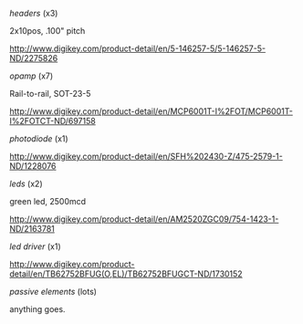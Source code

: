_headers_ (x3)

2x10pos, .100" pitch

http://www.digikey.com/product-detail/en/5-146257-5/5-146257-5-ND/2275826

_opamp_ (x7)

Rail-to-rail, SOT-23-5

http://www.digikey.com/product-detail/en/MCP6001T-I%2FOT/MCP6001T-I%2FOTCT-ND/697158

_photodiode_ (x1)

http://www.digikey.com/product-detail/en/SFH%202430-Z/475-2579-1-ND/1228076

_leds_ (x2)

green led, 2500mcd

http://www.digikey.com/product-detail/en/AM2520ZGC09/754-1423-1-ND/2163781

_led driver_ (x1)

http://www.digikey.com/product-detail/en/TB62752BFUG(O,EL)/TB62752BFUGCT-ND/1730152

_passive elements_ (lots)

anything goes.

